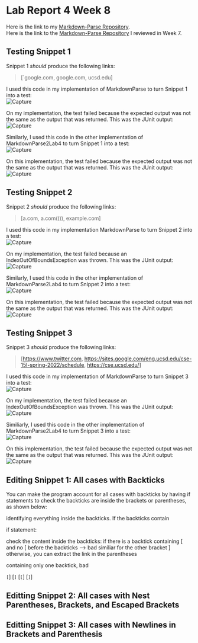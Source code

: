 # Lab Report 4 Week 8

Here is the link to my [Markdown-Parse Repository](https://github.com/kieraliz/markdown-parser). <br>
Here is the link to the [Markdown-Parse Repository](https://github.com/anhthony/markdown-parser) I reviewed in Week 7.

## Testing Snippet 1

Snippet 1 *should* produce the following links:
> [`google.com, google.com, ucsd.edu]

I used this code in my implementation of MarkdownParse to turn Snippet 1 into a test: <br>
![Capture](https://user-images.githubusercontent.com/103288140/169716411-32c09071-77df-49a5-abce-c6498a7b837f.PNG)

On my implementation, the test failed because the expected output was not the same as the output that was returned. This was the JUnit output: <br>
![Capture](https://user-images.githubusercontent.com/103288140/169716432-6f05374b-9b86-41c5-ae1c-41bd676d8f71.PNG)

Similarly, I used this code in the other implementation of MarkdownParse2Lab4 to turn Snippet 1 into a test: <br>
![Capture](https://user-images.githubusercontent.com/103288140/169716466-4c1962f0-6988-415f-8441-53f2db1bfad4.PNG)

On this implementation, the test failed because the expected output was not the same as the output that was returned. This was the JUnit output: <br>
![Capture](https://user-images.githubusercontent.com/103288140/169716494-d175627b-f397-4212-8323-191e297aa99d.PNG)


## Testing Snippet 2

Snippet 2 *should* produce the following links:
> [a.com, a.com(()), example.com]

I used this code in my implementation MarkdownParse to turn Snippet 2 into a test: <br>
![Capture](https://user-images.githubusercontent.com/103288140/169707166-31e2561d-74e4-4655-9b50-f75a56398a90.PNG)

On my implementation, the test failed because an IndexOutOfBoundsException was thrown. This was the JUnit output: <br>
![Capture](https://user-images.githubusercontent.com/103288140/169707222-6c32b939-e2bb-4a1e-82fc-f25dec92521d.PNG)

Similarly, I used this code in the other implementation of MarkdownParse2Lab4 to turn Snippet 2 into a test: <br> 
![Capture](https://user-images.githubusercontent.com/103288140/169716726-16abcf18-bd8e-47b7-9a58-52d5cebbbdca.PNG)

On this implementation, the test failed because the expected output was not the same as the output that was returned. This was the JUnit output: <br>
![Capture](https://user-images.githubusercontent.com/103288140/169716773-4e1e6684-bb9a-4ff3-bdaa-0ef7d3221cf6.PNG)

## Testing Snippet 3

Snippet 3 *should* produce the following links:
> [https://www.twitter.com, https://sites.google.com/eng.ucsd.edu/cse-15l-spring-2022/schedule, https://cse.ucsd.edu/]

I used this code in my implementation of MarkdownParse to turn Snippet 3 into a test: <br>
![Capture](https://user-images.githubusercontent.com/103288140/169716871-09031b4d-bf3a-4ad1-8726-8e50ea58845d.PNG)

On my implementation, the test failed because an IndexOutOfBoundsException was thrown. This was the JUnit output: <br>
![Capture](https://user-images.githubusercontent.com/103288140/169716896-77083d7f-6e54-4707-af52-bdb6dbb87f39.PNG)

Similiarly, I used this code in the other implementation of MarkdownParse2Lab4 to turn Snippet 3 into a test: <br>
![Capture](https://user-images.githubusercontent.com/103288140/169716936-3f43a765-179f-4306-af1a-8c0dfe23d3fe.PNG)

On this implementation, the test failed because the expected output was not the same as the output that was returned. This was the JUnit output: <br>
![Capture](https://user-images.githubusercontent.com/103288140/169716989-3a053969-59b2-42e7-8720-d4cf40ad0983.PNG)

## Editing Snippet 1: All cases with Backticks

You can make the program account for all cases with backticks by having if statements to check the backticks are inside the brackets or parentheses, as shown below:

identifying everything inside the backticks. If the backticks contain 

if statement:

check the content inside the backticks:
if there is a backtick containing [ and no [ before the backticks --> bad 
similiar for the other bracket ]
otherwise, you can extract the link in the parentheses 

containing only one backtick, bad 

`[`]
[`]`
[`[`]
[`]`]

## Editting Snippet 2: All cases with Nest Parentheses, Brackets, and Escaped Brackets

## Editting Snippet 3: All cases with Newlines in Brackets and Parenthesis
